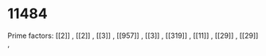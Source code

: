 # 11484

Prime factors: [[2]] , [[2]] , [[3]] , [[957]] , [[3]] , [[319]] , [[11]] , [[29]] , [[29]] , 